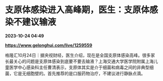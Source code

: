 # 支原体感染进入高峰期，医生：支原体感染不建议输液

**2023-10-24 04:49**

**https://www.gelonghui.com/live/1259559**

格隆汇10月24日｜据央视财经，医生介绍，现在是全国支原体感染高峰。很多家长最关心的问题是支原体感染到底要不要去输液？上海交通大学医学院附属上海儿童医学中心感染科主任曹清表示，支原体其实是介于细菌和病毒之间的非典型细菌，它是无细胞壁的。首先推荐的是口服药物治疗，不建议进行静脉点滴。